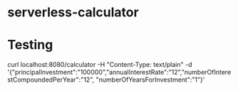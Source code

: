 # serverless-calculator

# Testing
curl localhost:8080/calculator -H "Content-Type: text/plain" -d '{"principalInvestment":"100000","annualInterestRate":"12","numberOfInterestCompoundedPerYear":"12", "numberOfYearsForInvestment":"1"}'
